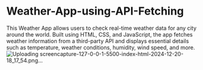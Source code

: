 # Weather-App-using-API-Fetching
This Weather App allows users to check real-time weather data for any city around the world. Built using HTML, CSS, and JavaScript, the app fetches weather information from a third-party API and displays essential details such as temperature, weather conditions, humidity, wind speed, and more.
![Uploading screencapture-127-0-0-1-5500-index-html-2024-12-20-18_17_54.png…]()
